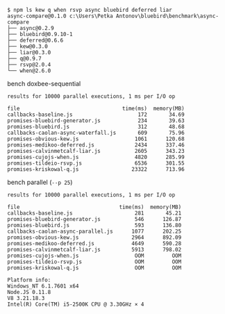     $ npm ls kew q when rsvp async bluebird deferred liar
    async-compare@0.1.0 c:\Users\Petka Antonov\bluebird\benchmark\async-compare
    ├── async@0.2.9
    ├── bluebird@0.9.10-1
    ├── deferred@0.6.6
    ├── kew@0.3.0
    ├── liar@0.3.0
    ├── q@0.9.7
    ├── rsvp@2.0.4
    └── when@2.6.0

bench doxbee-sequential

    results for 10000 parallel executions, 1 ms per I/O op

    file                                 time(ms)  memory(MB)
    callbacks-baseline.js                     172       34.69
    promises-bluebird-generator.js            234       39.63
    promises-bluebird.js                      312       48.68
    callbacks-caolan-async-waterfall.js       609       75.96
    promises-obvious-kew.js                  1061      120.68
    promises-medikoo-deferred.js             2434      337.46
    promises-calvinmetcalf-liar.js           2605      343.23
    promises-cujojs-when.js                  4820      285.99
    promises-tildeio-rsvp.js                 6536      301.55
    promises-kriskowal-q.js                 23322      713.96

bench parallel (`--p 25`)

    results for 10000 parallel executions, 1 ms per I/O op

    file                                time(ms)  memory(MB)
    callbacks-baseline.js                    281       45.21
    promises-bluebird-generator.js           546      126.87
    promises-bluebird.js                     593      136.80
    callbacks-caolan-async-parallel.js      1077      202.25
    promises-obvious-kew.js                 2964      892.09
    promises-medikoo-deferred.js            4649      590.28
    promises-calvinmetcalf-liar.js          5913      798.02
    promises-cujojs-when.js                  OOM         OOM
    promises-tildeio-rsvp.js                 OOM         OOM
    promises-kriskowal-q.js                  OOM         OOM

    Platform info:
    Windows_NT 6.1.7601 x64
    Node.JS 0.11.8
    V8 3.21.18.3
    Intel(R) Core(TM) i5-2500K CPU @ 3.30GHz × 4
